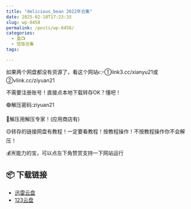 ```yaml
---
title: "delicious_bean 2022年合集"
date: 2025-02-10T17:23:33
slug: wp-8458
permalink: /posts/wp-8458/
categories:
  - 盖📺
  - 恰饭合集
tags:

---
```


如果两个网盘都没有资源了，看这个网站👉①link3.cc/xianyu21或②vlink.cc/ziyuan21

不需要注册账号！直接点本地下载转存OK？懂吧！

🟢解压密码:ziyuan21

🔵解压用解压专家！(应用商店有)

🟡转存的链接网盘有教程！一定要看教程！按教程操作！不按教程操作你不会解压！

💰🈶能力的宝，可以点左下角赞赏支持一下网站运行

## 📦 下载链接
- [迅雷云盘](https://blziyuan21.com/pay-download/8458?key=ddf02ef3f4&down_id=0)
- [123云盘](https://blziyuan21.com/pay-download/8458?key=ddf02ef3f4&down_id=1)

